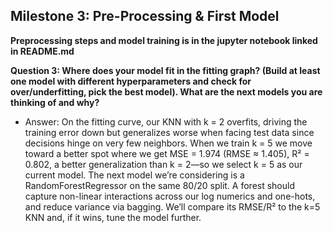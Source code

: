 ## Milestone 3: Pre-Processing & First Model

**Preprocessing steps and model training is in the jupyter notebook linked in README.md**

**Question 3: Where does your model fit in the fitting graph? (Build at least one model with different hyperparameters and check for over/underfitting, pick the best model). What are the next models you are thinking of and why?**

- Answer: On the fitting curve, our KNN with k = 2 overfits, driving the training error down but generalizes worse when facing test data since decisions hinge on very few neighbors. When we train k = 5 we move toward a better spot where we get MSE = 1.974 (RMSE ≈ 1.405), R² = 0.802, a better generalization than k = 2—so we select k = 5 as our current model. The next model we’re considering is a RandomForestRegressor on the same 80/20 split. A forest should capture non-linear interactions across our log numerics and one-hots, and reduce variance via bagging. We’ll compare its RMSE/R² to the k=5 KNN and, if it wins, tune the model further.
